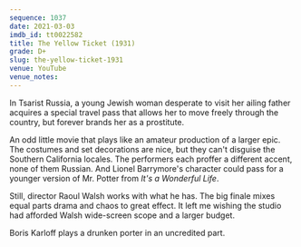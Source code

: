 ```yaml
---
sequence: 1037
date: 2021-03-03
imdb_id: tt0022582
title: The Yellow Ticket (1931)
grade: D+
slug: the-yellow-ticket-1931
venue: YouTube
venue_notes:
---
```


In Tsarist Russia, a young Jewish woman desperate to visit her ailing father acquires a special travel pass that allows her to move freely through the country, but forever brands her as a prostitute.

<!-- end -->

An odd little movie that plays like an amateur production of a larger epic. The costumes and set decorations are nice, but they can't disguise the Southern California locales. The performers each proffer a different accent, none of them Russian. And Lionel Barrymore's character could pass for a younger version of Mr. Potter from <span data-imdb-id="tt0038650">_It's a Wonderful Life_</span>.

Still, director Raoul Walsh works with what he has. The big finale mixes equal parts drama and chaos to great effect. It left me wishing the studio had afforded Walsh wide-screen scope and a larger budget.

Boris Karloff plays a drunken porter in an uncredited part.
